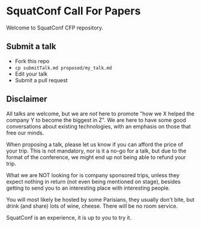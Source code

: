 # SquatConf Call For Papers

Welcome to SquatConf CFP repository.

## Submit a talk

- Fork this repo
- `cp submitTalk.md proposed/my_talk.md`
- Edit your talk
- Submit a pull request

## Disclaimer

All talks are welcome, but we are _not_ here to promote "how we X helped
the company Y to become the biggest in Z". We are here to have some good
conversations about existing technologies, with an emphasis on those that free
our minds.

When proposing a talk, please let us know if you can afford the price of your
trip. This is not mandatory, nor is it a no-go for a talk, but due to the
format of the conference, we might end up not being able to refund your trip.

What we are NOT looking for is company sponsored trips, unless they expect
nothing in return (not even being mentioned on stage), besides getting to
send you to an interesting place with interesting people.

You will most likely be hosted by some Parisians, they usually don't bite, but
drink (and share) lots of wine, cheese. There will be no room service.

SquatConf is an experience, it is up to you to try it.
